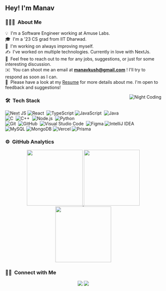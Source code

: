 <h2>Hey! I'm Manav</h2>

<!-- ## 👋 &nbsp;Hey there! I'm Manav -->

### 👨🏻‍💻 &nbsp;About Me

💡 &nbsp;I'm a Software Engineer working at Amuse Labs.\
🎓 &nbsp;I'm a '23 CS grad from IIT Dharwad.\
🌱 &nbsp;I'm working on always improving myself.\
✍️ &nbsp;I've worked on multiple technologies. Currently in love with NextJs.\
💬 &nbsp;Feel free to reach out to me for any jobs, suggestions, or just for some interesting discussion.\
✉️ &nbsp;You can shoot me an email at <b>manavkush@gmail.com</b> ! I'll try to respond as soon as I can.\
📄 &nbsp;Please have a look at my [Resume]() for more details about me. I'm open to feedback and suggestions!

<img alt="Night Coding" src="https://raw.githubusercontent.com/manavkush/profile/master/assets/Night-Coding.gif" align="right"/>

### 🛠 &nbsp;Tech Stack

![Next JS](https://img.shields.io/badge/Next-black?style=flat&logo=next.js&logoColor=white)
![React](https://img.shields.io/badge/-React-05122A?style=flat&logo=react)&nbsp;
![TypeScript](https://img.shields.io/badge/typescript-%23007ACC.svg?style=flat&logo=typescript&logoColor=white)
![JavaScript](https://img.shields.io/badge/-JavaScript-05122A?style=flat&logo=javascript)&nbsp;
![Java](https://img.shields.io/badge/-Java-05122A?style=flat&logo=Java&logoColor=FFA518)&nbsp;\
![C](https://img.shields.io/badge/-C-05122A?style=flat&logo=C&logoColor=A8B9CC)&nbsp;
![C++](https://img.shields.io/badge/-C++-05122A?style=flat&logo=C%2B%2B&logoColor=00599C)&nbsp;
![Node.js](https://img.shields.io/badge/-Node.js-05122A?style=flat&logo=node.js)&nbsp;
![Python](https://img.shields.io/badge/-Python-05122A?style=flat&logo=python)&nbsp;\
![Git](https://img.shields.io/badge/-Git-05122A?style=flat&logo=git)&nbsp;
![GitHub](https://img.shields.io/badge/-GitHub-05122A?style=flat&logo=github)&nbsp;
![Visual Studio Code](https://img.shields.io/badge/-Visual%20Studio%20Code-05122A?style=flat&logo=visual-studio-code&logoColor=007ACC)&nbsp;
![Figma](https://img.shields.io/badge/figma-%23F24E1E.svg?style=flat&logo=figma&logoColor=white)
![IntelliJ IDEA](https://img.shields.io/badge/IntelliJIDEA-000000.svg?style=flat&logo=intellij-idea&logoColor=white)\
![MySQL](https://img.shields.io/badge/mysql-%2300f.svg?style=flat&logo=mysql&logoColor=white)
![MongoDB](https://img.shields.io/badge/MongoDB-%234ea94b.svg?style=flat&logo=mongodb&logoColor=white)
![Vercel](https://img.shields.io/badge/vercel-%23000000.svg?style=flat&logo=vercel&logoColor=white)
![Prisma](https://img.shields.io/badge/Prisma-3982CE?style=for-the-badge&logo=Prisma&logoColor=white)

### ⚙️ &nbsp;GitHub Analytics

<p align="center">
<a href="https://github.com/manavkush">
  <img height="180em" src="https://github-readme-stats-eight-theta.vercel.app/api?username=manavkush&show_icons=true&theme=algolia&include_all_commits=true&count_private=true"/>
  <img height="180em" src="https://github-readme-stats-eight-theta.vercel.app/api/top-langs/?username=manavkush&layout=compact&langs_count=8&theme=algolia"/>
  <br/>
  <img height="180em" src="https://streak-stats.demolab.com?user=manavkush&theme=algolia&border_radius=5"/>
</a>

</p>

### 🤝🏻 &nbsp;Connect with Me

<p align="center">
<a href="https://linkedin.com/in/manav-kushwaha"><img src="https://img.shields.io/badge/-Manav%20Kushwaha-0077B5?style=flat&logo=Linkedin&logoColor=white"/></a>
<a href="mailto:manavkush@gmail.com"><img src="https://img.shields.io/badge/-manavkush@gmail.com-D14836?style=flat&logo=Gmail&logoColor=white"/></a>
</p>
